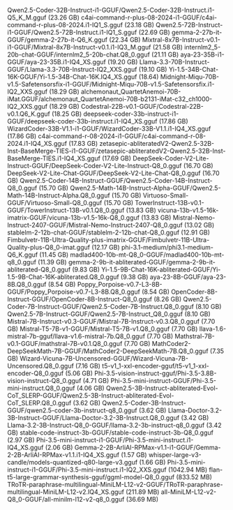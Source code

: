 Qwen2.5-Coder-32B-Instruct-i1-GGUF/Qwen2.5-Coder-32B-Instruct.i1-Q5_K_M.gguf (23.26 GB)
c4ai-command-r-plus-08-2024-i1-GGUF/c4ai-command-r-plus-08-2024.i1-IQ1_S.gguf (23.18 GB)
Qwen2.5-72B-Instruct-i1-GGUF/Qwen2.5-72B-Instruct.i1-IQ1_S.gguf (22.69 GB)
gemma-2-27b-it-GGUF/gemma-2-27b-it-Q6_K.gguf (22.34 GB)
Mixtral-8x7B-Instruct-v0.1-i1-GGUF/Mixtral-8x7B-Instruct-v0.1.i1-IQ3_M.gguf (21.58 GB)
internlm2_5-20b-chat-GGUF/internlm2_5-20b-chat.Q8_0.gguf (21.11 GB)
aya-23-35B-i1-GGUF/aya-23-35B.i1-IQ4_XS.gguf (19.20 GB)
Llama-3.3-70B-Instruct-GGUF/Llama-3.3-70B-Instruct-IQ2_XXS.gguf (19.10 GB)
Yi-1.5-34B-Chat-16K-GGUF/Yi-1.5-34B-Chat-16K.IQ4_XS.gguf (18.64)
Midnight-Miqu-70B-v1.5-Safetensorsfix-i1-GGUF/Midnight-Miqu-70B-v1.5-Safetensorsfix.i1-IQ2_XXS.gguf (18.29 GB)
alchemonaut_QuartetAnemoi-70B-iMat.GGUF/alchemonaut_QuartetAnemoi-70B-b2131-iMat-c32_ch1000-IQ2_XXS.gguf (18.29 GB)
Codestral-22B-v0.1-GGUF/Codestral-22B-v0.1.Q6_K.gguf (18.25 GB)
deepseek-coder-33b-instruct-i1-GGUF/deepseek-coder-33b-instruct.i1-IQ4_XS.gguf (17.86 GB)
WizardCoder-33B-V1.1-i1-GGUF/WizardCoder-33B-V1.1.i1-IQ4_XS.gguf (17.86 GB)
c4ai-command-r-08-2024-i1-GGUF/c4ai-command-r-08-2024.i1-IQ4_XS.gguf (17.83 GB)
zetasepic-abliteratedV2-Qwen2.5-32B-Inst-BaseMerge-TIES-i1-GGUF/zetasepic-abliteratedV2-Qwen2.5-32B-Inst-BaseMerge-TIES.i1-IQ4_XS.gguf (17.69 GB)
DeepSeek-Coder-V2-Lite-Instruct-GGUF/DeepSeek-Coder-V2-Lite-Instruct-Q8_0.gguf (16.70 GB)
DeepSeek-V2-Lite-Chat-GGUF/DeepSeek-V2-Lite-Chat-Q8_0.gguf (16.70 GB)
Qwen2.5-Coder-14B-Instruct-GGUF/Qwen2.5-Coder-14B-Instruct-Q8_0.gguf (15.70 GB)
Qwen2.5-Math-14B-Instruct-Alpha-GGUF/Qwen2.5-Math-14B-Instruct-Alpha.Q8_0.gguf (15.70 GB)
Virtuoso-Small-GGUF/Virtuoso-Small-Q8_0.gguf (15.70 GB)
TowerInstruct-13B-v0.1-GGUF/TowerInstruct-13B-v0.1.Q8_0.gguf (13.83 GB)
vicuna-13b-v1.5-16k-imatrix-GGUF/vicuna-13b-v1.5-16k-Q8_0.gguf (13.83 GB)
Mistral-Nemo-Instruct-2407-GGUF/Mistral-Nemo-Instruct-2407-Q8_0.gguf (13.02 GB)
stablelm-2-12b-chat-GGUF/stablelm-2-12b-chat-Q8_0.gguf (12.91 GB)
Fimbulvetr-11B-Ultra-Quality-plus-imatrix-GGUF/Fimbulvetr-11B-Ultra-Quality-plus-Q8_0-imat.gguf (12.17 GB)
phi-3.1-medium/phi3.1-medium-Q6_K.gguf (11.45 GB)
madlad400-10b-mt-Q8_0-GGUF/madlad400-10b-mt-q8_0.gguf (11.39 GB)
gemma-2-9b-it-abliterated-GGUF/gemma-2-9b-it-abliterated-Q8_0.gguf (9.83 GB)
Yi-1.5-9B-Chat-16K-abliterated-GGUF/Yi-1.5-9B-Chat-16K-abliterated.Q8_0.gguf (9.38 GB)
aya-23-8B-GGUF/aya-23-8B.Q8_0.gguf (8.54 GB)
Poppy_Porpoise-v0.7-L3-8B-GGUF/Poppy_Porpoise-v0.7-L3-8B.Q8_0.gguf (8.54 GB)
OpenCoder-8B-Instruct-GGUF/OpenCoder-8B-Instruct-Q8_0.gguf (8.26 GB)
Qwen2.5-Coder-7B-Instruct-GGUF/Qwen2.5-Coder-7B-Instruct.Q8_0.gguf (8.10 GB)
Qwen2.5-7B-Instruct-GGUF/Qwen2.5-7B-Instruct_Q8_0.gguf (8.10 GB)
Mistral-7B-Instruct-v0.3-GGUF/Mistral-7B-Instruct-v0.3.Q8_0.gguf (7.70 GB)
Mistral-T5-7B-v1-GGUF/Mistral-T5-7B-v1.Q8_0.gguf (7.70 GB)
llava-1.6-mistral-7b-gguf/llava-v1.6-mistral-7b.Q8_0.gguf (7.70 GB)
Mathstral-7B-v0.1-GGUF/mathstral-7B-v0.1.Q8_0.gguf (7.70 GB)
MathCoder2-DeepSeekMath-7B-GGUF/MathCoder2-DeepSeekMath-7B.Q8_0.gguf (7.35 GB)
Wizard-Vicuna-7B-Uncensored-GGUF/Wizard-Vicuna-7B-Uncensored.Q8_0.gguf (7.16 GB)
t5-v1_1-xxl-encoder-gguf/t5-v1_1-xxl-encoder-Q8_0.gguf (5.06 GB)
Phi-3.5-vision-instruct-gguf/Phi-3.5-3.8B-vision-instruct-Q8_0.gguf (4.71 GB)
Phi-3.5-mini-instruct-GGUF/Phi-3.5-mini-instruct.Q8_0.gguf (4.06 GB)
Qwen2.5-3B-Instruct-abliterated-Evol-CoT_SLERP-GGUF/Qwen2.5-3B-Instruct-abliterated-Evol-CoT_SLERP.Q8_0.gguf (3.62 GB)
Qwen2.5-Coder-3B-Instruct-GGUF/qwen2.5-coder-3b-instruct-q8_0.gguf (3.62 GB)
Llama-Doctor-3.2-3B-Instruct-GGUF/Llama-Doctor-3.2-3B-Instruct.Q8_0.gguf (3.42 GB)
Llama-3.2-3B-Instruct-Q8_0-GGUF/llama-3.2-3b-instruct-q8_0.gguf (3.42 GB)
stable-code-instruct-3b-GGUF/stable-code-instruct-3b-Q8_0.gguf (2.97 GB)
Phi-3.5-mini-instruct-i1-GGUF/Phi-3.5-mini-instruct.i1-IQ4_XS.gguf (2.06 GB)
Gemma-2-2B-ArliAI-RPMax-v1.1-i1-GGUF/Gemma-2-2B-ArliAI-RPMax-v1.1.i1-IQ4_XS.gguf (1.57 GB)
whisper-large-v3-candle/models-quantized-q80-large-v3.gguf (1.66 GB)
Phi-3.5-mini-instruct-i1-GGUF/Phi-3.5-mini-instruct.i1-IQ2_XXS.gguf (1042.94 MB)
flan-t5-large-grammar-synthesis-gguf/ggml-model-Q8_0.gguf (833.52 MB)
TRoTR-paraphrase-multilingual-MiniLM-L12-v2-GGUF/TRoTR-paraphrase-multilingual-MiniLM-L12-v2.IQ4_XS.gguf (211.89 MB)
all-MiniLM-L12-v2-Q8_0-GGUF/all-minilm-l12-v2-q8_0.gguf (36.69 MB)
